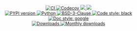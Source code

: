 <p align="center">
    <a href="https://github.com/durandtibo/gravitorch/actions">
        <img alt="CI" src="https://github.com/durandtibo/meteor/workflows/CI/badge.svg?event=push&branch=main">
    </a>
    <a href="https://codecov.io/gh/durandtibo/gravitorch">
        <img alt="Codecov" src="https://codecov.io/gh/durandtibo/gravitorch/branch/main/graph/badge.svg">
    </a>
    <a href="https://codeclimate.com/github/durandtibo/gravitorch/maintainability">
        <img src="https://api.codeclimate.com/v1/badges/TODO/maintainability" />
    </a>
    <a href="https://codeclimate.com/github/durandtibo/gravitorch/test_coverage">
        <img src="https://api.codeclimate.com/v1/badges/TODO/test_coverage" />
    </a>
    <br/>
    <a href="https://pypi.org/project/gravitorch/">
        <img alt="PYPI version" src="https://img.shields.io/pypi/v/gravitorch">
    </a>
    <a href="https://pypi.org/project/gravitorch/">
        <img alt="Python" src="https://img.shields.io/pypi/pyversions/gravitorch.svg">
    </a>
    <a href="https://opensource.org/licenses/BSD-3-Clause">
        <img alt="BSD-3-Clause" src="https://img.shields.io/pypi/l/gravitorch">
    </a>
    <a href="https://github.com/psf/black">
        <img  alt="Code style: black" src="https://img.shields.io/badge/code%20style-black-000000.svg">
    </a>
    <a href="https://google.github.io/styleguide/pyguide.html#s3.8-comments-and-docstrings">
        <img  alt="Doc style: google" src="https://img.shields.io/badge/%20style-google-3666d6.svg">
    </a>
    <br/>
    <a href="https://pepy.tech/project/gravitorch">
        <img  alt="Downloads" src="https://static.pepy.tech/badge/gravitorch">
    </a>
    <a href="https://pepy.tech/project/gravitorch">
        <img  alt="Monthly downloads" src="https://static.pepy.tech/badge/gravitorch/month">
    </a>
    <br/>
</p>
